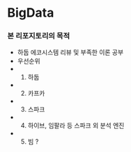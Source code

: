 # BigData

### 본 리포지토리의 목적
- 하둡 에코시스템 리뷰 및 부족한 이론 공부
- 우선순위
- 1. 하둡
- 2. 카프카
- 3. 스파크
- 4. 하이브, 임팔라 등 스파크 외 분석 엔진 
- 5. 빔 ?
